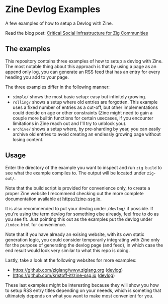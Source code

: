 # Zine Devlog Examples
A few examples of how to setup a Devlog with Zine.

Read the blog post: [Critical Social Infrastructure for Zig Communities](https://kristoff.it/blog/critical-social-infrastructure/)


## The examples 
This repository contains three examples of how to setup a devlog with Zine.
The most notable thing about this approach is that by using a page as an
append only log, you can generate an RSS feed that has an entry for every 
heading you add to your page. 

The three examples differ in the following manner:

- `simple/` shows the most basic setup: easy but infinitely growing.
- `rolling/` shows a setup where old entries are forgotten. This example uses
  a fixed number of entries as a cut-off, but other implementations could decide
  on age or other constraints (Zine might need to gain a couple more builtin functions
  for certain usecases, if you encounter limitations in Zine reach out and I'll
  try to unblock you).
- `archive/` shows a setup where, by pre-sharding by year, you can easily archive
  old entries to avoid creating an endlessly growing page without losing content.

## Usage

Enter the directory of the example you want to inspect and run `zig build` to see 
what the example compiles to. The output will be located under `zig-out/`.

Note that the build script is provided for convenience only, to create a proper 
Zine website I recommend checking out the more complete documentation available 
at https://zine-ssg.io.

It is also recommended to put your devlog under `/devlog/` if possible. If 
you're using the term devlog for something else already, feel free to do as you
see fit. Just pointing this out as the examples put the devlog under `/index.html`
for convenience.

Note that if you have already an exising website, with its own static generation
logic, you could consider temporarily integrating with Zine only for the purpose 
of generating the devlog page (and feed), in which case the end result would look
very similar to what this repo is doing.

Lastly, take a look at the following websites for more examples:

- https://github.com/ziglang/www.ziglang.org ([devlog](https://ziglang.org/devlog/2024/))
- https://github.com/kristoff-it/zine-ssg.io ([devlog](https://zine-ssg.io/log/))

These last examples might be interesting because they will show you how to setup
RSS entry titles depending on your neeeds, which is someting that ultimately depends
on what you want to make most convenient for you.
